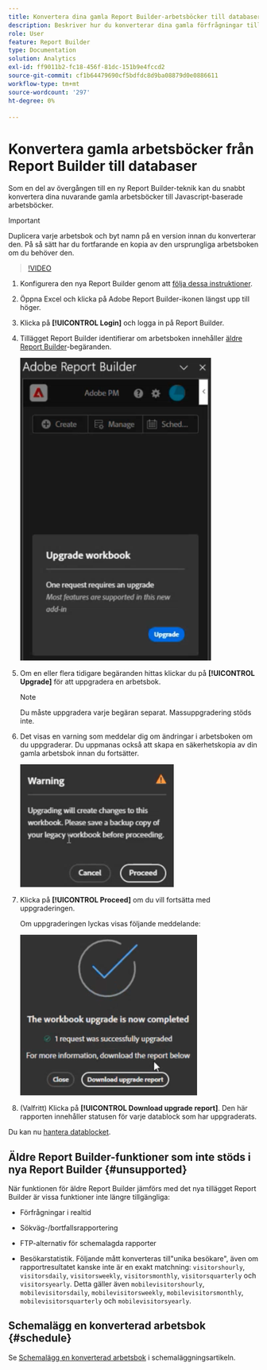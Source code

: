 ```yaml
---
title: Konvertera dina gamla Report Builder-arbetsböcker till databaser
description: Beskriver hur du konverterar dina gamla förfrågningar till databaser
role: User
feature: Report Builder
type: Documentation
solution: Analytics
exl-id: ff9011b2-fc18-456f-81dc-151b9e4fccd2
source-git-commit: cf1b64479690cf5bdfdc8d9ba08879d0e0886611
workflow-type: tm+mt
source-wordcount: '297'
ht-degree: 0%

---
```


# Konvertera gamla arbetsböcker från Report Builder till databaser

Som en del av övergången till en ny Report Builder-teknik kan du snabbt konvertera dina nuvarande gamla arbetsböcker till Javascript-baserade arbetsböcker.

>[!IMPORTANT]
>
>Duplicera varje arbetsbok och byt namn på en version innan du konverterar den. På så sätt har du fortfarande en kopia av den ursprungliga arbetsboken om du behöver den.

>[!VIDEO](https://video.tv.adobe.com/v/3434957/?quality=12&learn=on)

1. Konfigurera den nya Report Builder genom att [följa dessa instruktioner](/help/analyze/report-builder/report-builder-setup.md).

1. Öppna Excel och klicka på Adobe Report Builder-ikonen längst upp till höger.

1. Klicka på **[!UICONTROL Login]** och logga in på Report Builder.

1. Tillägget Report Builder identifierar om arbetsboken innehåller [äldre Report Builder](/help/analyze/legacy-report-builder/home.md)-begäranden.

   ![fråga om arbetsbok för uppgradering](assets/upgrade_workbook.png)

1. Om en eller flera tidigare begäranden hittas klickar du på **[!UICONTROL Upgrade]** för att uppgradera en arbetsbok.

   >[!NOTE]
   >
   >Du måste uppgradera varje begäran separat. Massuppgradering stöds inte.


1. Det visas en varning som meddelar dig om ändringar i arbetsboken om du uppgraderar. Du uppmanas också att skapa en säkerhetskopia av din gamla arbetsbok innan du fortsätter.

   ![uppgraderingsvarning](assets/upgrade_warning.png)

1. Klicka på **[!UICONTROL Proceed]** om du vill fortsätta med uppgraderingen.

   Om uppgraderingen lyckas visas följande meddelande:

   ![Uppgraderingen har slutförts](assets/upgrade_complete.png)

1. (Valfritt) Klicka på **[!UICONTROL Download upgrade report]**. Den här rapporten innehåller statusen för varje datablock som har uppgraderats.

Du kan nu [hantera datablocket](/help/analyze/report-builder/manage-reportbuilder.md).


## Äldre Report Builder-funktioner som inte stöds i nya Report Builder {#unsupported}

När funktionen för äldre Report Builder jämförs med det nya tillägget Report Builder är vissa funktioner inte längre tillgängliga:

- Förfrågningar i realtid

- Sökväg-/bortfallsrapportering

- FTP-alternativ för schemalagda rapporter

- Besökarstatistik. Följande mått konverteras till&quot;unika besökare&quot;, även om rapportresultatet kanske inte är en exakt matchning: `visitorshourly`, `visitorsdaily`, `visitorsweekly`, `visitorsmonthly`, `visitorsquarterly` och `visitorsyearly`. Detta gäller även `mobilevisitorshourly`, `mobilevisitorsdaily`, `mobilevisitorsweekly`, `mobilevisitorsmonthly`, `mobilevisitorsquarterly` och `mobilevisitorsyearly`.

## Schemalägg en konverterad arbetsbok {#schedule}

Se [Schemalägg en konverterad arbetsbok](/help/analyze/report-builder/schedule-reportbuilder.md) i schemaläggningsartikeln.